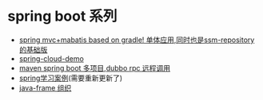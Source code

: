 # spring boot 系列
* [spring mvc+mabatis based on gradle! 单体应用,同时也是ssm-repository的基础版](https://github.com/javastar920905/springmybatis)
* [spring-cloud-demo](https://github.com/javastar920905/spring-cloud-demo)
* [maven spring boot 多项目,dubbo rpc 远程调用](https://github.com/javastar920905/maven-spring-boot)
* [spring学习案例](https://github.com/javastar920905/spring-learning)(需要重新更新了)
* [java-frame 组织](https://github.com/java-frame)
